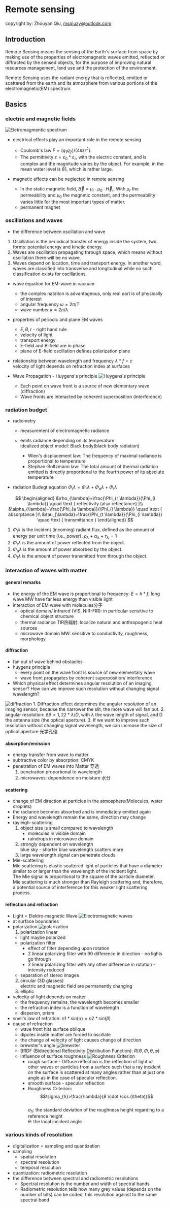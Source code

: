 Remote sensing
====
copyright by: Zhouyan Qiu, msqiuzy@outlook.com

## Introduction

Remote Sensing means the sensing of the Earth's surface from space by making use of the properties of electromagnetic waves emitted, reflected or diffracted by the sensed objects, for the purpose of improving natural resources management, land use and the protection of the environment.

Remote Sensing uses the radiant energy that is reflected, emitted or scattered from the earth and its atmosphere from various portions of the electromagnetic(EM) spectrum.

## Basics

### electric and magnetic fields

![Eletromagmentic spectrum](eletromagmentic-spectrum.jpg)

* electrical effects play an important role in the remote sensing

  * Coulomb's law $F=(q_1 q_2)/(4πεr^2 )$. 
  * The permittivity $ε=ε_0*ε_r$, with the electric constant, and is complex and the magnitude varies by the object. For example,  in the mean water level is 81, which is rather large.

* magnetic effects can be neglected in remote sensing

  * In the static magnetic field, ${\vec{B}}=\mu _r∙\mu _0∙\vec{H},$, With $μ_r$ the permeability and $μ_0$ the magnetic constant, and the permeability varies little for the most important types of matter.
  * permanent magnet

### oscillations and waves 

* the difference between oscillation and wave
  
1. Oscillation is the periodical transfer of energy inside the system, two forms: potential energy and kinetic energy.
2. Waves are oscillation propagating through space, which means without oscillation there will be no wave.
3. Waves depend on location, time and transport energy. In another word, waves are classified into transverse and longitudinal while no such classification exists for oscillations.

* wave equation for EM-wave in vacuum

  * the complex natation is advantageous, only real part is of physically of interest
  * angular frequency $ω=2π/T$
  * wave number $k=2π/λ$

* properties of periodic and plane EM waves

  * $E, B, r$ - right hand rule
  * velocity of light
  * transport energy
  * E-field and B-field are in phase
  * plane of E-field oscillation defines polarization plane

* relationship between wavelength and frequency $λ*f=c$  
  velocity of light depends on refraction index at surfaces

* Wave Propagation - Huygens's principle
![Huygens's principle](Huygens-Fresnel_principle.png)
  * Each point on wave front is a source of new elementary wave (diffraction)
  * Wave fronts are interacted by coherent superposition (interference)

### radiation budget

* radiometry
    * measurement of electromagnetic radiance
    * emits radiance depending on its temperature  
      idealized pbject model: Black body(black body radiation)

      * Wien's displacement law: The frequency of maximal radiance is proportional to temperature
      * Stephan-Boltzmann law: The total amount of thermal radiation emitted is directly proportional to the fourth power of its absolute temperature

* radiation Budegt equation $Φ_iλ=Φ_rλ+Φ_aλ+Φ_tλ$

$$
\begin{aligned}
&\rho_{\lambda}=\frac{\Phi_{r \lambda}}{\Phi_{i \lambda}} \quad \text { reflectivity (also reflectance) }\\
&\alpha_{\lambda}=\frac{\Phi_{a \lambda}}{\Phi_{i \lambda}} \quad \text { absorptance }\\
&\tau_{\lambda}=\frac{\Phi_{t \lambda}}{\Phi_{i \lambda}} \quad \text { transmittance }
\end{aligned}
$$

  1. $Φ_iλ$ is the incident (incoming) radiant flux, defined as the amount of energy per unit time (i.e., power).
    $ρ_λ+α_λ+τ_λ=1$
  2. $Φ_rλ$ is the amount of power reflected from the object.
  3. $Φ_aλ$ is the amount of power absorbed by the object.
  4. $Φ_tλ$ is the amount of power transmitted from through the object.

### interaction of waves with matter

#### general remarks
  * the energy of the EM wave is proportional to frequency: $E = h*f$, long wave MW have far less energy than visible light
  * interaction of EM wave with molecules分子
    * optical domain/ infrared (VIS, NIR-FIR): in particular sensitive to chemical object structure
    * thermal radiance TIR热辐射: localize natural and anthropogenic heat sources
    * microwave domain MW: sensitive to conductivity, roughness, morphology

#### diffraction
  * fan out of wave behind obstacles
  * huygens principle
    * every point on the wave front is source of new elementary wave
    * wave front propagates by coherent superposition/ interference
  * Which physical effect determines angular resolution of an imaging sensor? How can we improve such resolution without changing signal wavelength?
  
  ![diffraction](diffraction.jpg)
    1. Diffraction effect determines the angular resolution of an imaging sensor, because the narrower the slit, the more wave will fan out.
    2. angular resolution: $∆θ=1,22*λ/D$, with λ the wave length of signal, and D the antenna size (the optical aperture).
    3. If we want to improve such resolution without changing signal wavelength, we can increase the size of optical aperture 光学孔径

#### absorption/emission
  * energy transfer from wave to matter
  * subtractive color by absorption: CMYK
  * penetration of EM waves into Matter 穿透
    1. penetration proportional to wavelength
    2. microwaves: dependence on moisture 水分

#### scattering
  * change of EM direction at particles in the atmosphere(Molecules, water droplets)
  * the radiance becomes absorbed and is immediately emitted again
  * Energy and wavelength remain the same, direction may change
  * rayleigh-scattering
    1. object size is small compared to wavelength
         * molecules in visible domain
         * raindrops in microwave domain
    2. strongly dependent on wavelength  
      blue sky - shorter blue wavelength scatters more
    3. large wavelength signal can penetrate clouds
  * Mie-scattering  
    Mie scattering is elastic scattered light of particles that have a diameter similar to or larger than the wavelength of the incident light.  
    The Mie signal is proportional to the square of the particle diameter.  
    Mie scattering is much stronger than Rayleigh scattering and, therefore, a potential source of interference for this weaker light scattering process.

#### reflection and refraction
  * Light = Elektro-magnetic Wave
    ![Electromagnetic waves](Electromagnetic_waves.png)  
  * at surface boundaries
  * polarization
    ![polarization](polarization.jpg) 
    1. polarization linear
      * light maybe polarized
      * polarization filter
        * effect of filter depending upon rotation
        * 2 linear polarizing filter with 90 difference in direction - no lights go through
        * 2 linear polarizing filter with any other difference in rotation - intensity reduced
      * separation of stereo images
    2. circular (3D glasses)  
      electric and magnetic field are permanently changing
    3. elliptic
  * velocity of light depends on matter
    * the frequency remains, the wavelength becomes smaller
    * the refraction index is a function of wavelength
    * disperion, prism
  * snell's law of refration: $n1*sin(α)=n2*sin(β)$
  * cause of refraction
    * wave front hits surface oblique
    * dipoles inside matter are forced to oscillate
    * the change of velocity of light causes change of direction
    * brewster's angle
    ![brewster](BrewsterAngle.jpg)  
    * BRDF (Bidirectional Reflectivity Distribution Function): $R(Θ,Φ,θ,φ)$
    * influence of surface roughness
    ![Roughness Criterion](RoughnessCriterion.png)  
      * rough surface - Diffuse reflection is the reflection of light or other waves or particles from a surface such that a ray incident on the surface is scattered at many angles rather than at just one angle as in the case of specular reflection.
      * smooth surface - specular reflection
      * Roughness Criterion: 
$$\sigma_{h}>\frac{\lambda}{8 \cdot \cos (\theta)}$$  
  $σ_h$: the standard deviation of the roughness height regarding to a reference height  
  $θ$: the local incident angle

### various kinds of resolution
* digitalization = sampling and quantization
* sampling
  * spatial resolution
  * spectral resolution
  * temporal resolution
* quantization: radiometric resolution
* the difference between spectral and radiometric resolutions
  * Spectral resolution is the number and width of spectral bands
  * Radiometric resolution tells how many grey values (depends on the number of bits) can be coded, this resolution against to the same spectral band
